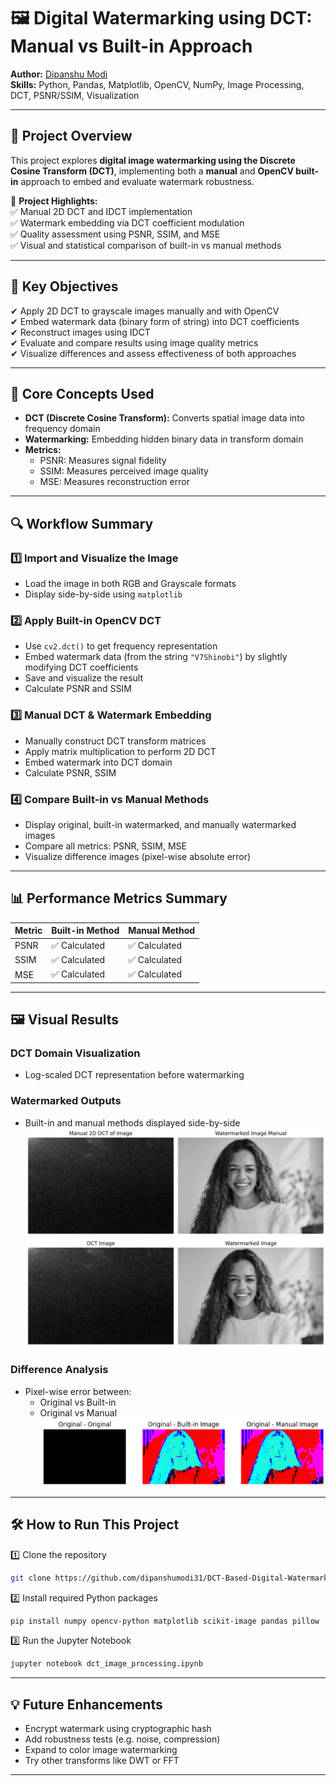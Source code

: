 
# 🖼️ **Digital Watermarking using DCT: Manual vs Built-in Approach** 
**Author:** [Dipanshu Modi](https://github.com/dipanshumodi31)  
**Skills:** Python, Pandas, Matplotlib, OpenCV, NumPy, Image Processing, DCT, PSNR/SSIM, Visualization 

---

## 🚀 **Project Overview**  
This project explores **digital image watermarking using the Discrete Cosine Transform (DCT)**, implementing both a **manual** and **OpenCV built-in** approach to embed and evaluate watermark robustness.

📌 **Project Highlights:**  
✅ Manual 2D DCT and IDCT implementation  
✅ Watermark embedding via DCT coefficient modulation  
✅ Quality assessment using PSNR, SSIM, and MSE  
✅ Visual and statistical comparison of built-in vs manual methods  

---

## 🎯 **Key Objectives**  
✔ Apply 2D DCT to grayscale images manually and with OpenCV  
✔ Embed watermark data (binary form of string) into DCT coefficients  
✔ Reconstruct images using IDCT  
✔ Evaluate and compare results using image quality metrics  
✔ Visualize differences and assess effectiveness of both approaches  

---

## 🧠 **Core Concepts Used**  
- **DCT (Discrete Cosine Transform):** Converts spatial image data into frequency domain
- **Watermarking:** Embedding hidden binary data in transform domain  
- **Metrics:**  
  - PSNR: Measures signal fidelity  
  - SSIM: Measures perceived image quality  
  - MSE: Measures reconstruction error  

---

## 🔍 **Workflow Summary**  

### **1️⃣ Import and Visualize the Image**  
- Load the image in both RGB and Grayscale formats  
- Display side-by-side using `matplotlib`

### **2️⃣ Apply Built-in OpenCV DCT**  
- Use `cv2.dct()` to get frequency representation  
- Embed watermark data (from the string `"V7Shinobi"`) by slightly modifying DCT coefficients  
- Save and visualize the result  
- Calculate PSNR and SSIM

### **3️⃣ Manual DCT & Watermark Embedding**  
- Manually construct DCT transform matrices  
- Apply matrix multiplication to perform 2D DCT  
- Embed watermark into DCT domain  
- Calculate PSNR, SSIM

### **4️⃣ Compare Built-in vs Manual Methods**  
- Display original, built-in watermarked, and manually watermarked images  
- Compare all metrics: PSNR, SSIM, MSE  
- Visualize difference images (pixel-wise absolute error)

---

## 📊 **Performance Metrics Summary**

| Metric            | Built-in Method | Manual Method |
|-------------------|------------------|----------------|
| PSNR              | ✅ Calculated    | ✅ Calculated  |
| SSIM              | ✅ Calculated    | ✅ Calculated  |
| MSE               | ✅ Calculated    | ✅ Calculated  |

---

## 🖼️ **Visual Results**  

### DCT Domain Visualization  
- Log-scaled DCT representation before watermarking  

### Watermarked Outputs  
- Built-in and manual methods displayed side-by-side
![Manual Output](outputs/dctdomainmanual.png)
![Built-in Output](outputs/dctdomainbuiltin.png)

### Difference Analysis  
- Pixel-wise error between:  
  - Original vs Built-in  
  - Original vs Manual
![Difference Analysis](outputs/differenceanalysis.png)

---

## 🛠 **How to Run This Project**  

1️⃣ Clone the repository  
```bash
git clone https://github.com/dipanshumodi31/DCT-Based-Digital-Watermarking-A-Comparative-Study
```

2️⃣ Install required Python packages  
```bash
pip install numpy opencv-python matplotlib scikit-image pandas pillow
```

3️⃣ Run the Jupyter Notebook  
```bash
jupyter notebook dct_image_processing.ipynb
```

---

## 💡 **Future Enhancements**  
- Encrypt watermark using cryptographic hash  
- Add robustness tests (e.g. noise, compression)  
- Expand to color image watermarking  
- Try other transforms like DWT or FFT

---
